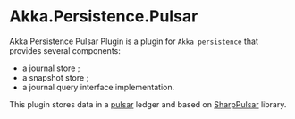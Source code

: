 ﻿# Akka.Persistence.Pulsar

Akka Persistence Pulsar Plugin is a plugin for `Akka persistence` that provides several components:
 - a journal store ;
 - a snapshot store ;
 - a journal query interface implementation.

This plugin stores data in a [pulsar](https://pulsar.apache.org/) ledger and based on [SharpPulsar](https://github.com/eaba/SharpPulsar) library. 